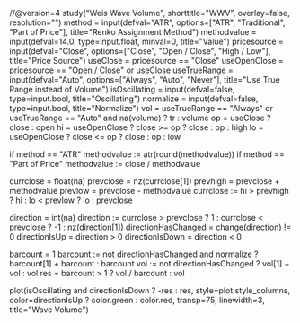 //@version=4
study("Weis Wave Volume", shorttitle="WWV", overlay=false, resolution="")
method = input(defval="ATR", options=["ATR", "Traditional", "Part of Price"], title="Renko Assignment Method")
methodvalue = input(defval=14.0, type=input.float, minval=0, title="Value")
pricesource = input(defval="Close", options=["Close", "Open / Close", "High / Low"], title="Price Source")
useClose = pricesource == "Close"
useOpenClose = pricesource == "Open / Close" or useClose
useTrueRange = input(defval="Auto", options=["Always", "Auto", "Never"], title="Use True Range instead of Volume")
isOscillating = input(defval=false, type=input.bool, title="Oscillating")
normalize = input(defval=false, type=input.bool, title="Normalize")
vol = useTrueRange == "Always" or useTrueRange == "Auto" and na(volume) ? tr : volume
op = useClose ? close : open
hi = useOpenClose ? close >= op ? close : op : high
lo = useOpenClose ? close <= op ? close : op : low

if method == "ATR"
    methodvalue := atr(round(methodvalue))
if method == "Part of Price"
    methodvalue := close / methodvalue

currclose = float(na)
prevclose = nz(currclose[1])
prevhigh = prevclose + methodvalue
prevlow = prevclose - methodvalue
currclose := hi > prevhigh ? hi : lo < prevlow ? lo : prevclose

direction = int(na)
direction := currclose > prevclose ? 1 : currclose < prevclose ? -1 : nz(direction[1])
directionHasChanged = change(direction) != 0
directionIsUp = direction > 0
directionIsDown = direction < 0

barcount = 1
barcount := not directionHasChanged and normalize ? barcount[1] + barcount : barcount
vol := not directionHasChanged ? vol[1] + vol : vol
res = barcount > 1 ? vol / barcount : vol

plot(isOscillating and directionIsDown ? -res : res, style=plot.style_columns, color=directionIsUp ? color.green : color.red, transp=75, linewidth=3, title="Wave Volume")
